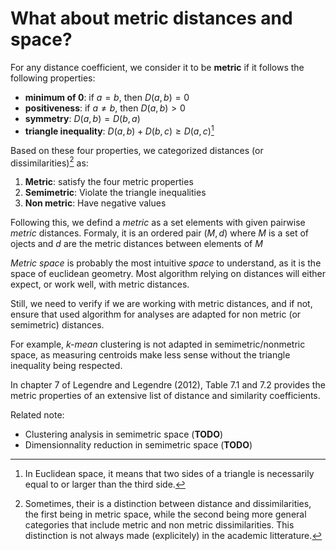 # What about metric distances and space?

For any distance coefficient, we consider it to be **metric** if it follows
the following properties:

- **minimum of 0**: if $a = b$, then $D(a, b) = 0$
- **positiveness**: if $a \neq b$, then $D(a, b) > 0$
- **symmetry**: $D(a, b) = D(b, a)$
- **triangle inequality**: $D(a, b) + D(b, c) \geq D(a, c)$[^info1]

Based on these four properties, we categorized distances (or
dissimilarities)[^info2] as:

1. **Metric**: satisfy the four metric properties
2. **Semimetric**: Violate the triangle inequalities
3. **Non metric**: Have negative values

Following this, we defind a *metric* as a set elements with given
pairwise *metric* distances. Formaly, it is an ordered pair $(M, d)$
where $M$ is a set of ojects and $d$ are the metric distances between
elements of $M$

*Metric space* is probably the most intuitive *space* to understand, as
it is the space of euclidean geometry. Most algorithm relying on
distances will either expect,  or work well, with metric distances.

Still, we need to verify if we are working with metric distances, and if
not, ensure that used algorithm for analyses are adapted for non metric
(or semimetric) distances.

For example, *k-mean* clustering is not adapted in semimetric/nonmetric space, as measuring centroids make less sense without the triangle inequality being respected. 

In chapter 7 of Legendre and Legendre (2012), Table 7.1 and 7.2 provides
the metric properties of an extensive list of distance and similarity
coefficients. 

Related note:
- Clustering analysis in semimetric space (**TODO**)
- Dimensionnality reduction in semimetric space (**TODO**)

[^info1]: In Euclidean space, it means that two sides of a triangle is necessarily equal to or larger than the third side.
[^info2]: Sometimes, their is a distinction between distance and dissimilarities, the first being in metric space, while the second being more general categories that include metric and non metric dissimilarities. This distinction is not always made (explicitely) in the academic litterature.

